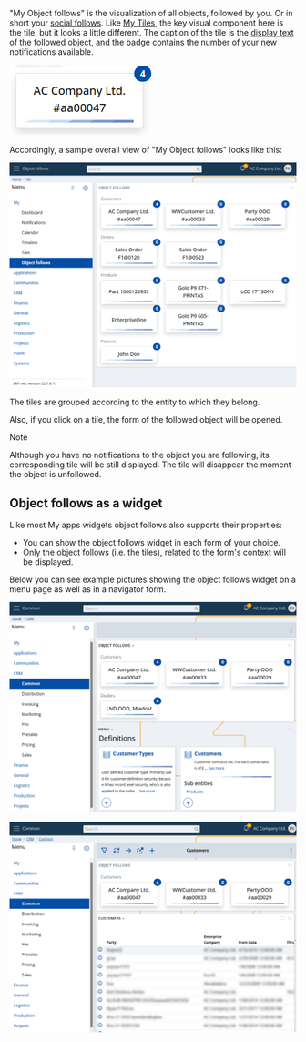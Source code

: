 "My Object follows" is the visualization of all objects, followed by you. Or in short your [social follows](../../social/social-follows.md). Like [My Tiles](../tiles.md), the key visual component here is the tile, but it looks a little different. The caption of the tile is the [display text](https://docs.erp.net/tech/advanced/data-objects/display-format.html) of the followed object, and the badge contains the number of your new notifications available.

![Object follows - Tile](./pictures/tile.png "Object follows - Tile")

Accordingly, a sample overall view of "My Object follows" looks like this:

![Object follows - Overview](./pictures/overview.png "Object follows - Overview")

The tiles are grouped according to the entity to which they belong. 

Also, if you click on a tile, the form of the followed object will be opened.

> [!NOTE]
> Although you have no notifications to the object you are following, its corresponding tile will be still displayed. The tile will disappear the moment the object is unfollowed.

## Object follows as a widget

Like most My apps widgets object follows also supports their properties:

- You can show the object follows widget in each form of your choice.
- Only the object follows (i.e. the tiles), related to the form's context will be displayed.

Below you can see example pictures showing the object follows widget on a menu page as well as in a navigator form.

![Object follows - Context menu page](./pictures/context-menupage.png "Object follows - Context menu page")

![Object follows - Context navigator](./pictures/context-navigator.png "Object follows - Context navigator")